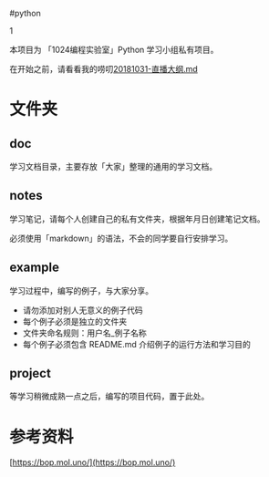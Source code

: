 #python

1

本项目为 「1024编程实验室」Python 学习小组私有项目。

在开始之前，请看看我的唠叨[20181031-直播大纲.md](./20181031-直播大纲.md)

# 文件夹

## doc 

学习文档目录，主要存放「大家」整理的通用的学习文档。

## notes

学习笔记，请每个人创建自己的私有文件夹，根据年月日创建笔记文档。

必须使用「markdown」的语法，不会的同学要自行安排学习。

## example

学习过程中，编写的例子，与大家分享。

- 请勿添加对别人无意义的例子代码
- 每个例子必须是独立的文件夹
- 文件夹命名规则：用户名_例子名称
- 每个例子必须包含 README.md 介绍例子的运行方法和学习目的

## project

等学习稍微成熟一点之后，编写的项目代码，置于此处。

# 参考资料

[https://bop.mol.uno/](https://bop.mol.uno/)
